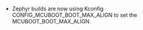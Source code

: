 - Zephyr builds are now using Kconfig CONFIG_MCUBOOT_BOOT_MAX_ALIGN
  to set the MCUBOOT_BOOT_MAX_ALIGN.

